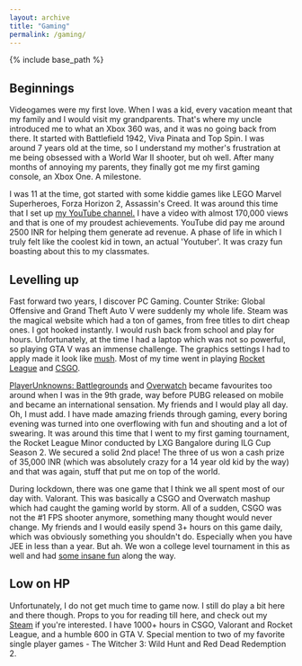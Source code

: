 ```yaml
---
layout: archive
title: "Gaming"
permalink: /gaming/
---
```


{% include base_path %}

## Beginnings

Videogames were my first love. When I was a kid, every vacation meant that my family and I would visit my grandparents. That's where my uncle introduced me to what an Xbox 360 was, and it was no going back from there. It started with Battlefield 1942, Viva Pinata and Top Spin. I was around 7 years old at the time, so I understand my mother's frustration at me being obsessed with a World War II shooter, but oh well. After many months of annoying my parents, they finally got me my first gaming console, an Xbox One. A milestone.<br>

I was 11 at the time, got started with some kiddie games like LEGO Marvel Superheroes, Forza Horizon 2, Assassin's Creed. It was around this time that I set up [my YouTube channel.](https://www.youtube.com/channel/UC6wgtLI9vE8KaSETq1AS2pw) I have a video with almost 170,000 views and that is one of my proudest achievements. YouTube did pay me around 2500 INR for helping them generate ad revenue. A phase of life in which I truly felt like the coolest kid in town, an actual 'Youtuber'. It was crazy fun boasting about this to my classmates.<br>

## Levelling up

Fast forward two years, I discover PC Gaming. Counter Strike: Global Offensive and Grand Theft Auto V were suddenly my whole life. Steam was the magical website which had a ton of games, from free titles to dirt cheap ones. I got hooked instantly. I would rush back from school and play for hours. Unfortunately, at the time I had a laptop which was not so powerful, so playing GTA V was an immense challenge. The graphics settings I had to apply made it look like [mush](https://www.youtube.com/watch?v=77kTjAVkzZg). Most of my time went in playing [Rocket League](https://www.youtube.com/watch?v=okn316t5JN8) and [CSGO](https://www.youtube.com/watch?v=m7LXlddsDg0).<br>

[PlayerUnknowns: Battlegrounds](https://www.youtube.com/watch?v=WkiY90FRRyg) and [Overwatch](https://www.youtube.com/watch?v=IjiWvKgHKOY) became favourites too around when I was in the 9th grade, way before PUBG released on mobile and became an international sensation. My friends and I would play all day. Oh, I must add. I have made amazing friends through gaming, every boring evening was turned into one overflowing with fun and shouting and a lot of swearing. It was around this time that I went to my first gaming tournament, the Rocket League Minor conducted by LXG Bangalore during ILG Cup Season 2. We secured a solid 2nd place! The three of us won a cash prize of 35,000 INR (which was absolutely crazy for a 14 year old kid by the way) and that was again, stuff that put me on top of the world.<br>

During lockdown, there was one game that I think we all spent most of our day with. Valorant. This was basically a CSGO and Overwatch mashup which had caught the gaming world by storm. All of a sudden, CSGO was not the #1 FPS shooter anymore, something many thought would never change. My friends and I would easily spend 3+ hours on this game daily, which was obviously something you shouldn't do. Especially when you have JEE in less than a year. But ah. We won a college level tournament in this as well and had [some insane fun](https://www.youtube.com/watch?v=0GVBsvLCzpE) along the way.<br>

## Low on HP

Unfortunately, I do not get much time to game now. I still do play a bit here and there though. Props to you for reading till here, and check out my [Steam](https://steamcommunity.com/id/the_aftershock) if you're interested. I have 1000+ hours in CSGO, Valorant and Rocket League, and a humble 600 in GTA V. Special mention to two of my favorite single player games - The Witcher 3: Wild Hunt and Red Dead Redemption 2.
